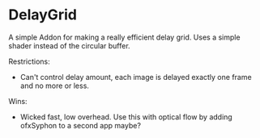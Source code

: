 # DelayGrid

A simple Addon for making a really efficient delay grid. Uses a simple shader instead of the circular buffer.

Restrictions:
 - Can't control delay amount, each image is delayed exactly one frame and no more or less.

Wins:
 - Wicked fast, low overhead. Use this with optical flow by adding ofxSyphon to a second app maybe?


